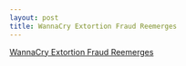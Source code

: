 ```yaml
---
layout: post
title: WannaCry Extortion Fraud Reemerges
---
```


[WannaCry Extortion Fraud Reemerges](https://threatpost.com/wannacry-extortion-fraud-reemerges/133062/)
